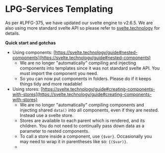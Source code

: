 # LPG-Services Templating

As per #LPFG-375, we have updated our svelte engine to v2.6.5.
We are also using more standard svelte API so please refer to [svelte.technology](svelte.technology) for details.

**Quick start and gotchas**

* Using components: [https://svelte.technology/guide#nested-components](https://svelte.technology/guide#nested-components)
  * We are no longer "automatically" compiling and injecting components into templates since it was not standard svelte API.
    You must import the component you need.
  * So you can now put components in folders. Please do if it keeps things tidy and more readable!
* Using stores: [https://svelte.technology/guide#creating-components-with-stores](https://svelte.technology/guide#creating-components-with-stores)
  * We are no longer "automatically" compiling components and injecting shared `data()` into all components, even if they are nested.  
    Instead use a svelte store.
  * Stores are available to each parent which is rendered, and its children. You do not need to continually pass down data as a parameter to nested components.
  * To call a store inside a component, use `{$var}`. Occasionally you may need to wrap it in parentheses like so: `{($var)}`.
  *
